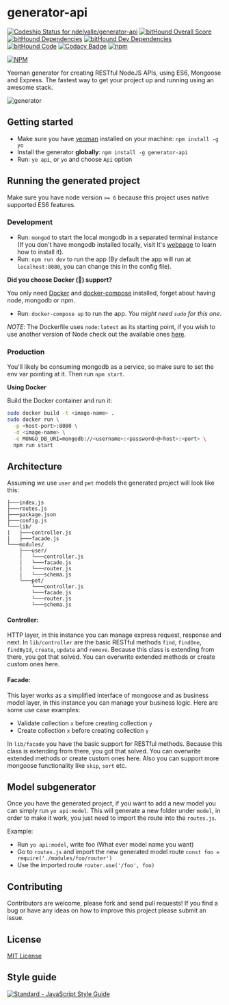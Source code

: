 # generator-api

[![Codeship Status for ndelvalle/generator-api](https://app.codeship.com/projects/2078d9b0-07a0-0136-24ea-22486c3356cd/status?branch=master)](https://app.codeship.com/projects/281027)
[![bitHound Overall Score](https://www.bithound.io/github/ndelvalle/generator-api/badges/score.svg)](https://www.bithound.io/github/ndelvalle/generator-api)
[![bitHound Dependencies](https://www.bithound.io/github/ndelvalle/generator-api/badges/dependencies.svg)](https://www.bithound.io/github/ndelvalle/generator-api/master/dependencies/npm)
[![bitHound Dev Dependencies](https://www.bithound.io/github/ndelvalle/generator-api/badges/devDependencies.svg)](https://www.bithound.io/github/ndelvalle/generator-api/master/dependencies/npm)
[![bitHound Code](https://www.bithound.io/github/ndelvalle/generator-api/badges/code.svg)](https://www.bithound.io/github/ndelvalle/generator-api)
[![Codacy Badge](https://api.codacy.com/project/badge/Grade/c4ef0a3c22c940469bb69af91a44f386)](https://www.codacy.com/app/ndelvalle/generator-api?utm_source=github.com&utm_medium=referral&utm_content=ndelvalle/generator-api&utm_campaign=badger)
[![npm](https://img.shields.io/npm/v/generator-api.svg?maxAge=2592000?style=flat-square)](https://www.npmjs.com/package/generator-api)

[![NPM](https://nodei.co/npm/generator-api.png?downloads=true)](https://nodei.co/npm/generator-api/)

Yeoman generator for creating RESTful NodeJS APIs, using ES6, Mongoose and Express. The fastest way to get your project up and running using an awesome stack.

![generator](http://yeoman.io/static/illustration-home-inverted.91b07808be.png)


## Getting started

- Make sure you have [yeoman](https://github.com/yeoman/yo) installed on your machine:
    `npm install -g yo`
- Install the generator **globally**: `npm install -g generator-api`
- Run: `yo api`, or `yo` and choose `Api` option

## Running the generated project

Make sure you have node version `>= 6` because this project uses native supported ES6 features.

### Development

- Run: `mongod` to start the local mongodb in a separated terminal instance (If you don't have mongodb installed locally, visit It's [webpage](https://docs.mongodb.com/manual/installation/) to learn how to install it).
- Run: `npm run dev` to run the app (By default the app will run at `localhost:8080`, you can change this in the config file).

**Did you choose Docker (:whale:) support?**

You only need [Docker](https://docs.docker.com/engine/installation/) and [docker-compose](https://docs.docker.com/compose/install/) installed, forget about having node, mongodb or npm.

- Run: `docker-compose up` to run the app. _You might need `sudo` for this one_.

_NOTE_: The Dockerfile uses `node:latest` as its starting point, if you wish to use another version of Node check out the available ones [here](https://hub.docker.com/_/node/).

### Production

You'll likely be consuming mongodb as a service, so make sure to set the env var pointing at it. Then run `npm start`.

**Using Docker**

Build the Docker container and run it:

```bash
sudo docker build -t <image-name> .
sudo docker run \
  -p <host-port>:8080 \
  -d <image-name> \
  -e MONGO_DB_URI=mongodb://<username>:<password>@<host>:<port> \
  npm run start
```

## Architecture
Assuming we use `user` and `pet` models the generated project will look like this:

```
├───index.js
├───routes.js
├───package.json
├───config.js
└───lib/
|   ├───controller.js
|   ├───facade.js
└───modules/
    ├───user/
    │   └───controller.js
    |   └───facade.js
    |   └───router.js
    |   └───schema.js
    └───pet/
        └───controller.js
        └───facade.js
        └───router.js
        └───schema.js
```

#### Controller:
HTTP layer, in this instance you can manage express request, response and next. In `lib/controller` are the basic RESTful methods `find`, `findOne`, `findById`, `create`, `update` and `remove`. Because this class is extending from there, you got that solved. You can overwrite extended methods or create custom ones here.

#### Facade:
This layer works as a simplified interface of mongoose and as business model layer, in this instance you can manage your business logic.
Here are some use case examples:
* Validate collection `x` before creating collection `y`
* Create collection `x` before creating collection `y`

In `lib/facade` you have the basic support for RESTful methods. Because this class is extending from there, you got that solved. You can overwrite extended methods or create custom ones here. Also you can support more mongoose functionality like `skip`, `sort` etc.

## Model subgenerator

Once you have the generated project, if you want to add a new model you can simply run `yo api:model`. This will generate a new folder under `model`, in order to make it work, you just need to import the route into the `routes.js`.

Example:

* Run `yo api:model`, write foo (What ever model name you want)
* Go to `routes.js` and import the new generated model route `const foo = require('./modules/foo/router')`
* Use the imported route `router.use('/foo', foo)`

## Contributing
Contributors are welcome, please fork and send pull requests! If you find a bug or have any ideas on how to improve this project please submit an issue.


## License
[MIT License](https://github.com/ndelvalle/generator-api/blob/master/LICENSE)

## Style guide
[![Standard - JavaScript Style Guide](https://cdn.rawgit.com/feross/standard/master/badge.svg)](https://github.com/feross/standard)
